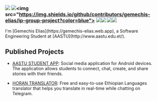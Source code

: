 <h3 align="left">

![](https://komarev.com/ghpvc/?username=gemechis-elias&style=plastic&color=brightgreen&label=Profile+Views)
![](https://github.com/gemechis-elias/ip-group-project/graphs/contributors")<img src="https://img.shields.io/github/contributors/gemechis-elias/ip-group-project?color=blue">
![](https://github.com/gemechis-elias)<img src="https://img.shields.io/github/stars/gemechis-elias.svg?color=blue&logo=github"></a>
![](https://github.com/gemechis-elias/AASTU-Software-Engineering-Resource/network/members)<img src="https://img.shields.io/github/forks/gemechis-elias/gemechis-elias.svg?color=blue&logo=github">

</h3>
I'm [Gemechis Elias](https://gemechis-elias.web.app), a Software Engineering Student at [AASTU](http://www.aastu.edu.et/).

## Published Projects

- [AASTU STUDENT APP](https://play.google.com/store/apps/dev?id=9107956347554126513): Social media application for Android devices. The application allows students to connect, chat, create, and share stories with their friends.

- [HORAN TRANSLATOR](https://t.me/horantr_bot): Free and easy-to-use Ethiopian Languages translator that helps you translate in real-time while chatting on Telegram.
